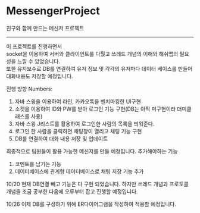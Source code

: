 # MessengerProject
친구와 함께 만드는 메신저 프로젝트
___
이 프로젝트를 진행하면서 
<br>
socket을 이용하여 서버와 클라이언트를 다뤘고 쓰레드 개념의 이해와 해쉬맵의 필요성을 느낄 수 있었습니다.
<br>
또한 유지보수로 DB를 연결하여 유저 정보 및 각각의 유저마다 데이터 베이스를 만들어 대화내용도 저장할 예정입니다.

진행 방향
Numbers:
1. 자바 스윙을 이용하여 라인, 카카오톡을 벤치마킹한 UI구현
2. 소켓을 이용하여 ID와 PW를 받아 로그인 기능 구현(DB는 아직 미구현이라 더미클래스를 사용)
3. 자바 스윙 J리스트를 활용하여 로그인한 사람의 목록을 띄워준다.
4. 로그인 한 사람을 클릭하면 채팅창이 열리고 채팅 기능 구현
5. DB를 연결하여 대화 내용 저장 및 업데이트

최종적으로 팀원들이 활용 가능한 메신저를 만들 예정입니다.
추가해야하는 기능
1. 코멘트를 남기는 기능
2. 데이터베이스에 관계형 데이터베이스로 채팅 저장 기능 추가

10/20
현재 DB연결 빼고 기능은 다 구현 되었습니다.
하지만 쓰레드 개념과 프로토콜 개념을 조금 공부한 다음에 오류부터 잡고 진행할 예정입니다.

10/26
이제 DB를 구성하기 위해 ER다이어그램을 작성하여 적용할 예정입니다.
